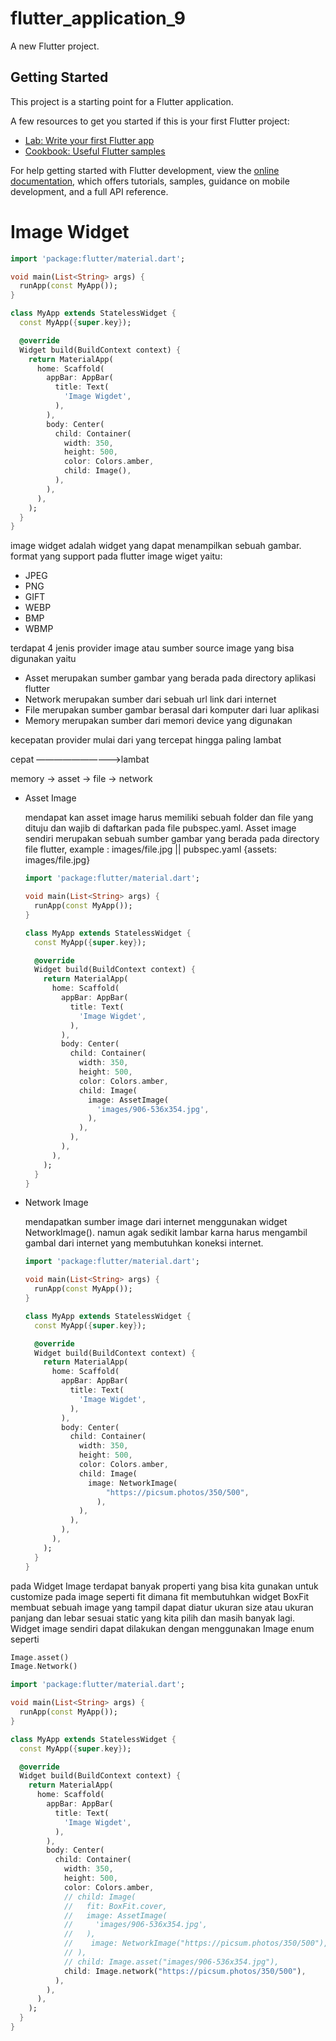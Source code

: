 # flutter_application_9

A new Flutter project.

## Getting Started

This project is a starting point for a Flutter application.

A few resources to get you started if this is your first Flutter project:

- [Lab: Write your first Flutter app](https://docs.flutter.dev/get-started/codelab)
- [Cookbook: Useful Flutter samples](https://docs.flutter.dev/cookbook)

For help getting started with Flutter development, view the
[online documentation](https://docs.flutter.dev/), which offers tutorials,
samples, guidance on mobile development, and a full API reference.


# Image Widget

```dart
import 'package:flutter/material.dart';

void main(List<String> args) {
  runApp(const MyApp());
}

class MyApp extends StatelessWidget {
  const MyApp({super.key});

  @override
  Widget build(BuildContext context) {
    return MaterialApp(
      home: Scaffold(
        appBar: AppBar(
          title: Text(
            'Image Wigdet',
          ),
        ),
        body: Center(
          child: Container(
            width: 350,
            height: 500,
            color: Colors.amber,
            child: Image(),
          ),
        ),
      ),
    );
  }
}
```

image widget adalah widget yang dapat menampilkan sebuah gambar. format yang support pada flutter image wiget yaitu:

- JPEG
- PNG
- GIFT
- WEBP
- BMP
- WBMP

terdapat 4 jenis provider image atau sumber source image yang bisa digunakan yaitu

- Asset merupakan sumber gambar yang berada pada directory aplikasi flutter
- Network merupakan sumber dari sebuah url link dari internet
- File merupakan sumber gambar berasal dari komputer dari luar aplikasi
- Memory merupakan sumber dari memori device yang digunakan

kecepatan provider mulai dari yang tercepat hingga paling lambat

cepat ——————————>lambat

memory → asset → file → network

- Asset Image
    
    mendapat kan asset image harus memiliki sebuah folder dan file yang dituju dan wajib di daftarkan pada file pubspec.yaml. Asset image sendiri merupakan sebuah sumber gambar yang berada pada directory file flutter, example : images/file.jpg || pubspec.yaml {assets: images/file.jpg}
    
    ```dart
    import 'package:flutter/material.dart';
    
    void main(List<String> args) {
      runApp(const MyApp());
    }
    
    class MyApp extends StatelessWidget {
      const MyApp({super.key});
    
      @override
      Widget build(BuildContext context) {
        return MaterialApp(
          home: Scaffold(
            appBar: AppBar(
              title: Text(
                'Image Wigdet',
              ),
            ),
            body: Center(
              child: Container(
                width: 350,
                height: 500,
                color: Colors.amber,
                child: Image(
                  image: AssetImage(
                    'images/906-536x354.jpg',
                  ),
                ),
              ),
            ),
          ),
        );
      }
    }
    ```

- Network Image
    
    mendapatkan sumber image dari internet menggunakan widget NetworkImage(). namun agak sedikit lambar karna harus mengambil gambal dari internet yang membutuhkan koneksi internet.
    
    ```dart
    import 'package:flutter/material.dart';
    
    void main(List<String> args) {
      runApp(const MyApp());
    }
    
    class MyApp extends StatelessWidget {
      const MyApp({super.key});
    
      @override
      Widget build(BuildContext context) {
        return MaterialApp(
          home: Scaffold(
            appBar: AppBar(
              title: Text(
                'Image Wigdet',
              ),
            ),
            body: Center(
              child: Container(
                width: 350,
                height: 500,
                color: Colors.amber,
                child: Image(
                  image: NetworkImage(
    	              "https://picsum.photos/350/500",
    	            ),
                ),
              ),
            ),
          ),
        );
      }
    }
    ```

pada Widget Image terdapat banyak properti yang bisa kita gunakan untuk customize pada image seperti fit dimana fit membutuhkan widget BoxFit membuat sebuah image yang tampil dapat diatur ukuran size atau ukuran panjang dan lebar sesuai static yang kita pilih dan masih banyak lagi. Widget image sendiri dapat dilakukan dengan menggunakan Image enum seperti
```dart
Image.asset()
Image.Network()
```

```dart
import 'package:flutter/material.dart';

void main(List<String> args) {
  runApp(const MyApp());
}

class MyApp extends StatelessWidget {
  const MyApp({super.key});

  @override
  Widget build(BuildContext context) {
    return MaterialApp(
      home: Scaffold(
        appBar: AppBar(
          title: Text(
            'Image Wigdet',
          ),
        ),
        body: Center(
          child: Container(
            width: 350,
            height: 500,
            color: Colors.amber,
            // child: Image(
            //   fit: BoxFit.cover,
            //   image: AssetImage(
            //     'images/906-536x354.jpg',
            //   ),
            //    image: NetworkImage("https://picsum.photos/350/500"),
            // ),
            // child: Image.asset("images/906-536x354.jpg"),
            child: Image.network("https://picsum.photos/350/500"),
          ),
        ),
      ),
    );
  }
}
```